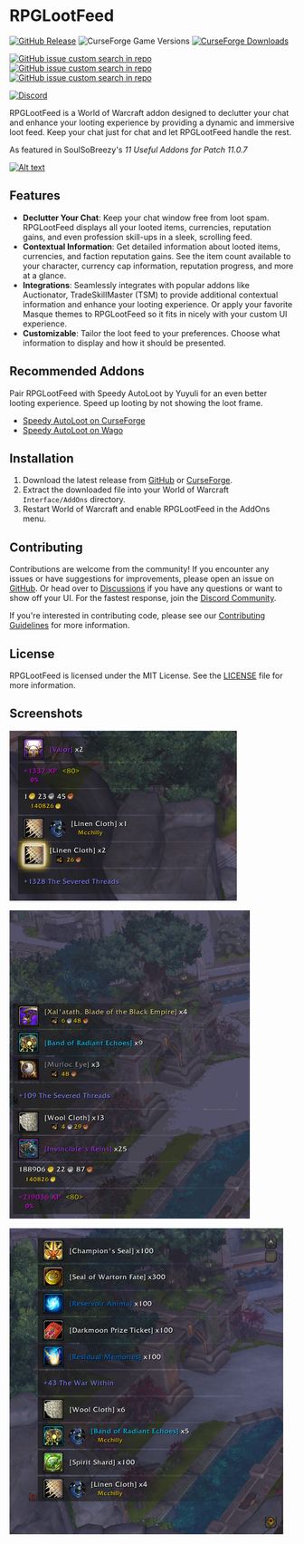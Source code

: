 # RPGLootFeed

[![GitHub Release](https://img.shields.io/github/v/release/McTalian/RPGLootFeed?style=for-the-badge)](https://github.com/Mctalian/RPGLootFeed/releases/latest) ![CurseForge Game Versions](https://img.shields.io/curseforge/game-versions/1082791?style=for-the-badge&logo=battledotnet) [![CurseForge Downloads](https://img.shields.io/curseforge/dt/1082791?style=for-the-badge&logo=curseforge&label=Downloads)](https://www.curseforge.com/wow/addons/rpglootfeed)

[![GitHub issue custom search in repo](https://img.shields.io/github/issues-search/McTalian/RPGLootFeed?query=is%3Aissue%20is%3Aopen%20-label%3Ai18n&style=for-the-badge&label=Open%20Tickets)](https://github.com/Mctalian/RPGLootFeed/issues?q=is%3Aissue+is%3Aopen+-label%3Ai18n) [![GitHub issue custom search in repo](https://img.shields.io/github/issues-search/McTalian/RPGLootFeed?query=is%3Aissue%20is%3Aopen%20-label%3Ai18n%20label%3Abug&style=for-the-badge&label=Known%20Bugs&color=red)](https://github.com/Mctalian/RPGLootFeed/issues?q=is%3Aissue+is%3Aopen+-label%3Ai18n+label%3Abug) [![GitHub issue custom search in repo](https://img.shields.io/github/issues-search/McTalian/RPGLootFeed?query=is%3Aissue%20is%3Aopen%20label%3Ai18n%20&style=for-the-badge&label=Locales%20Need%20Translation&color=orange)](https://github.com/Mctalian/RPGLootFeed/issues?q=is%3Aissue+is%3Aopen+label%3Ai18n)

[![Discord](https://img.shields.io/discord/1349872309665660928?style=for-the-badge&logo=discord&label=Join%20the%20Community)](https://discord.gg/czRYVWhe33)

RPGLootFeed is a World of Warcraft addon designed to declutter your chat and enhance your looting experience by providing a dynamic and immersive loot feed. Keep your chat just for chat and let RPGLootFeed handle the rest.

As featured in SoulSoBreezy's _11 Useful Addons for Patch 11.0.7_

[![Alt text](https://img.youtube.com/vi/GFr01R3TkmE/hqdefault.jpg)](https://youtu.be/GFr01R3TkmE?si=Wgw5F3AtenWdC08U&t=84)

## Features

- **Declutter Your Chat**: Keep your chat window free from loot spam. RPGLootFeed displays all your looted items, currencies, reputation gains, and even profession skill-ups in a sleek, scrolling feed.
- **Contextual Information**: Get detailed information about looted items, currencies, and faction reputation gains. See the item count available to your character, currency cap information, reputation progress, and more at a glance.
- **Integrations**: Seamlessly integrates with popular addons like Auctionator, TradeSkillMaster (TSM) to provide additional contextual information and enhance your looting experience. Or apply your favorite Masque themes to RPGLootFeed so it fits in nicely with your custom UI experience.
- **Customizable**: Tailor the loot feed to your preferences. Choose what information to display and how it should be presented.

## Recommended Addons

Pair RPGLootFeed with Speedy AutoLoot by Yuyuli for an even better looting experience. Speed up looting by not showing the loot frame.

- [Speedy AutoLoot on CurseForge](https://www.curseforge.com/wow/addons/speedyautoloot)
- [Speedy AutoLoot on Wago](https://addons.wago.io/addons/speedy-autoloot)

## Installation

1. Download the latest release from [GitHub](https://github.com/Mctalian/RPGLootFeed/releases/latest) or [CurseForge](https://www.curseforge.com/wow/addons/rpglootfeed).
2. Extract the downloaded file into your World of Warcraft `Interface/AddOns` directory.
3. Restart World of Warcraft and enable RPGLootFeed in the AddOns menu.

## Contributing

Contributions are welcome from the community! If you encounter any issues or have suggestions for improvements, please open an issue on [GitHub](https://github.com/Mctalian/RPGLootFeed/issues). Or head over to [Discussions](https://github.com/Mctalian/RPGLootFeed/discussions) if you have any questions or want to show off your UI. For the fastest response, join the [Discord Community](https://discord.gg/czRYVWhe33).

If you're interested in contributing code, please see our [Contributing Guidelines](CONTRIBUTING.md) for more information.

## License

RPGLootFeed is licensed under the MIT License. See the [LICENSE](LICENSE) file for more information.

## Screenshots

![Example screenshot of RPGLootFeed with currency, XP, money, Party Loot, highlighted item loot, and reputation](example-feed.png)

![Animation showing loot being added and removed from the feed](RLF_test_mode.gif)

![Example screenshot of RPGLootFeed's loot history feature](example-loot-history.png)
